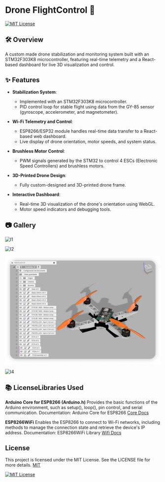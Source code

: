 
# Drone FlightControl 🚁

[![MIT License](https://img.shields.io/badge/License-MIT-green.svg)](https://choosealicense.com/licenses/mit/)


## 🛠️ Overview 


A custom made drone stabilization and monitoring system built with an STM32F303K8 microcontroller, featuring real-time telemetry and a React-based dashboard for live 3D visualization and control.



## ✨ Features  
- **Stabilization System**:  
  - Implemented with an STM32F303K8 microcontroller.  
  - PID control loop for stable flight using data from the GY-85 sensor (gyroscope, accelerometer, and magnetometer).  

- **Wi-Fi Telemetry and Control**:  
  - ESP8266/ESP32 module handles real-time data transfer to a React-based web dashboard.  
  - Live display of drone orientation, motor speeds, and system status.  

- **Brushless Motor Control**:  
  - PWM signals generated by the STM32 to control 4 ESCs (Electronic Speed Controllers) and brushless motors.  

- **3D-Printed Drone Design**:  
  - Fully custom-designed and 3D-printed drone frame.  



- **Interactive Dashboard**:  
  - Real-time 3D visualization of the drone's orientation using WebGL.  
  - Motor speed indicators and debugging tools.  

## 📷 Gallery 

![I1](https://github.com/hjasier/STM32-Drone-Stabilizer/blob/main/readmemedia/img1-min.png?raw=true)


![I2](https://github.com/hjasier/STM32-Drone-Stabilizer/blob/main/readmemedia/img2.png?raw=true)


![I3](https://github.com/hjasier/STM32-Drone-Stabilizer/blob/main/readmemedia/img3.png?raw=true)


![I4](https://github.com/hjasier/STM32-Drone-Stabilizer/blob/main/readmemedia/img4.gif?raw=true)

## 📚 LicenseLibraries Used

  **Arduino Core for ESP8266 (Arduino.h)**
  Provides the basic functions of the Arduino environment, such as setup(), loop(), pin control, and serial communication.
  Documentation: Arduino Core for ESP8266 [Core Docs](https://arduino-esp8266.readthedocs.io/en/latest/)

  **ESP8266WiFi**
  Enables the ESP8266 to connect to Wi-Fi networks, including methods to manage the connection state and retrieve the device's IP address.
  Documentation: ESP8266WiFi Library [Wifi Docs](https://arduino-esp8266.readthedocs.io/en/latest/esp8266wifi/readme.html)


## License
This project is licensed under the MIT License. See the LICENSE file for more details.
[MIT](https://choosealicense.com/licenses/mit/)

[![MIT License](https://img.shields.io/badge/License-MIT-green.svg)](https://choosealicense.com/licenses/mit/)

